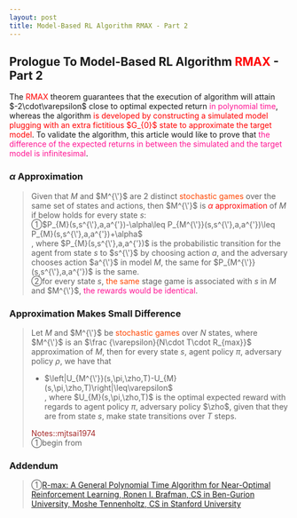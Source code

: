 ```yaml
---
layout: post
title: Model-Based RL Algorithm RMAX - Part 2
---
```


## Prologue To Model-Based RL Algorithm <font color="Red">RMAX</font> - Part 2
<p class="message">
The <font color="Red">RMAX</font> theorem guarantees that the execution of algorithm will attain $-2\cdot\varepsilon$ close to optimal expected return <font color="DeepPink">in polynomial time</font>, whereas the algorithm <font color="Red">is developed by constructing a simulated model plugging with an extra fictitious $G_{0}$ state to approximate the target model</font>.  To validate the algorithm, this article would like to prove that <font color="DeepPink">the difference of the expected returns in between the simulated and the target model is infinitesimal</font>.  
</p>

### $\alpha$ Approximation
>Given that $M$ and $M^{\'}$ are 2 distinct <font color="OrangeRed">stochastic games</font> over the same set of states and actions, then $M^{\'}$ is <font color="Red">$\alpha$ approximation</font> of $M$ if below holds for every state $s$:  
>&#10112;$P_{M}(s,s^{\'},a,a^{'})-\alpha\leq P_{M^{\'}}(s,s^{\'},a,a^{'})\leq P_{M}(s,s^{\'},a,a^{'})+\alpha$  
>, where $P_{M}(s,s^{\'},a,a^{'})$ is the probabilistic transition for the agent from state $s$ to $s^{\'}$ by choosing action $a$, and the adversary chooses action $a^{\'}$ in model $M$, the same for $P_{M^{\'}}(s,s^{\'},a,a^{'})$ is the same.  
>&#10113;for every state $s$, <font color="OrangeRed">the same</font> stage game is associated with $s$ in $M$ and $M^{\'}$, <font color="DeepPink">the rewards would be identical</font>.  

### Approximation Makes Small Difference
>Let $M$ and $M^{\'}$ be <font color="OrangeRed">stochastic games</font> over $N$ states, where $M^{\'}$ is an $\frac {\varepsilon}{N\cdot T\cdot R_{max}}$ approximation of $M$, then for every state $s$, agent policy $\pi$, adversary policy $\rho$, we have that  
>* $\left|U_{M^{\'}}(s,\pi,\zho,T)-U_{M}(s,\pi,\zho,T)\right|\leq\varepsilon$  
>, where $U_{M}(s,\pi,\zho,T)$ is the optimal expected reward with regards to agent policy $\pi$, adversary policy $\zho$, given that they are from state $s$, make state transitions over $T$ steps.  
>
><font color="Brown">Notes::mjtsai1974</font>  
>&#10112;begin from  

### Addendum
>&#10112;[R-max: A General Polynomial Time Algorithm for Near-Optimal Reinforcement Learning, Ronen I. Brafman, CS in Ben-Gurion University, Moshe Tennenholtz, CS in Stanford University](http://www.jmlr.org/papers/volume3/brafman02a/brafman02a.pdf)  

<!-- Γ -->
<!-- \Omega -->
<!-- \cap intersection -->
<!-- \cup union -->
<!-- \frac{\Gamma(k + n)}{\Gamma(n)} \frac{1}{r^k}  -->
<!-- \mbox{\large$\vert$}\nolimits_0^\infty -->
<!-- \vert_0^\infty -->
<!-- \vert_{0.5}^{\infty} -->
<!-- &prime; ′ -->
<!-- &Prime; ″ -->
<!-- $E\lbrack X\rbrack$ -->
<!-- \overline{X_n} -->
<!-- \underset{Succss}P -->
<!-- \frac{{\overline {X_n}}-\mu}{S/\sqrt n} -->
<!-- \lim_{t\rightarrow\infty} -->
<!-- \int_{0}^{a}\lambda\cdot e^{-\lambda\cdot t}\operatorname dt -->
<!-- \Leftrightarrow -->
<!-- \prod_{v\in V} -->
<!-- \subset -->
<!-- \subseteq -->
<!-- \varnothing -->
<!-- \perp -->
<!-- \overset\triangle= -->
<!-- \left|X\right| -->
<!-- \xrightarrow{r_t} -->
<!-- \left\|?\right\| => ||?||-->
<!-- \left|?\right| => |?|-->
<!-- \lbrack BQ\rbrack => [BQ] -->
<!-- \subset -->
<!-- \subseteq -->
<!-- \widehat -->

<!-- Notes -->
<!-- <font color="OrangeRed">items, verb, to make it the focus, mathematic expression</font> -->
<!-- <font color="Red">KKT</font> -->
<!-- <font color="Red">SMO heuristics</font> -->
<!-- <font color="Red">F</font> distribution -->
<!-- <font color="Red">t</font> distribution -->
<!-- <font color="DeepSkyBlue">suggested item, soft item</font> -->
<!-- <font color="RoyalBlue">old alpha, quiz, example</font> -->
<!-- <font color="Green">new alpha</font> -->

<!-- <font color="#C20000">conclusion, finding</font> -->
<!-- <font color="DeepPink">positive conclusion, finding</font> -->
<!-- <font color="RosyBrown">negative conclusion, finding</font> -->

<!-- <font color="#00ADAD">policy</font> -->
<!-- <font color="#6100A8">full observable</font> -->
<!-- <font color="#FFAC12">partial observable</font> -->
<!-- <font color="#EB00EB">stochastic</font> -->
<!-- <font color="#8400E6">state transition</font> -->
<!-- <font color="#D600D6">discount factor gamma $\gamma$</font> -->
<!-- <font color="#D600D6">$V(S)$</font> -->
<!-- <font color="#9300FF">immediate reward R(S)</font> -->

<!-- ### <font color="RoyalBlue">Example</font>: Illustration By Rainy And Sunny Days In One Week -->
<!-- <font color="RoyalBlue">[Question]</font> -->
<!-- <font color="DeepSkyBlue">[Answer]</font> -->

<!-- <font color="Brown">Notes::mjtsai1974</font> -->

<!-- 
[1]Given the vehicles pass through a highway toll station is $6$ per minute, what is the probability that no cars within $30$ seconds?
><font color="DeepSkyBlue">[1]</font>
><font color="OrangeRed">Given the vehicles pass through a highway toll station is $6$ per minute, what is the probability that no cars within $30$ seconds?</font>  
-->

<!--
><font color="DeepSkyBlue">[Notes]</font>
><font color="OrangeRed">Why at this moment, the Poisson and exponential probability come out with different result?</font>  
-->

<!-- https://www.medcalc.org/manual/gamma_distribution_functions.php -->
<!-- https://www.statlect.com/probability-distributions/student-t-distribution#hid5 -->
<!-- http://www.wiris.com/editor/demo/en/ -->